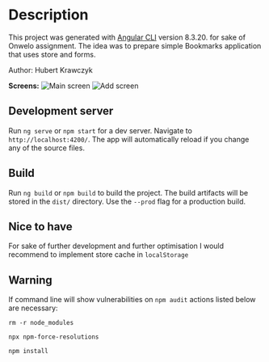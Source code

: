 # Description

This project was generated with [Angular CLI](https://github.com/angular/angular-cli) version 8.3.20. for sake of Onwelo assignment.
The idea was to prepare simple Bookmarks application that uses store and forms.

Author: Hubert Krawczyk

**Screens:**
![Main screen](https://i.imgur.com/6j07cX3.png)
![Add screen](https://i.imgur.com/7LRGRMV.png)

## Development server

Run `ng serve` or `npm start` for a dev server. Navigate to `http://localhost:4200/`. The app will automatically reload if you change any of the source files.

## Build

Run `ng build` or `npm build` to build the project. The build artifacts will be stored in the `dist/` directory. Use the `--prod` flag for a production build.


## Nice to have
For sake of further development and further optimisation I would recommend to implement store cache in `localStorage`


## Warning
If command line will show vulnerabilities on `npm audit` actions listed below are necessary:

`rm -r node_modules`

`npx npm-force-resolutions`

`npm install`

